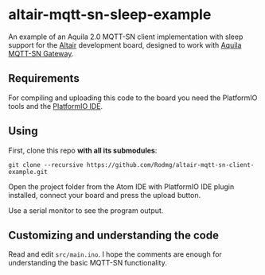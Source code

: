 # altair-mqtt-sn-sleep-example

An example of an Aquila 2.0 MQTT-SN client implementation with sleep support for the [Altair](http://www.aquila.io/en) development board, designed to work with [Aquila MQTT-SN Gateway](https://github.com/Rodmg/aquila-mqtt-sn-gateway).

## Requirements

For compiling and uploading this code to the board you need the PlatformIO tools and the [PlatformIO IDE](http://platformio.org/get-started).

## Using

First, clone this repo **with all its submodules**:

```
git clone --recursive https://github.com/Rodmg/altair-mqtt-sn-client-example.git
```

Open the project folder from the Atom IDE with PlatformIO IDE plugin installed, connect your board and press the upload button.

Use a serial monitor to see the program output.

## Customizing and understanding the code

Read and edit ``src/main.ino``. I hope the comments are enough for understanding the basic MQTT-SN functionality.
